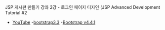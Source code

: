 JSP 게시판 만들기 강좌 2강 - 로그인 페이지 디자인 (JSP Advanced Development Tutorial #2
- [YouTube](https://www.youtube.com/watch?v=MtxFWczSFqU&list=PLRx0vPvlEmdAZv_okJzox5wj2gG_fNh_6&index=2)
-[bootstrap3.3](https://getbootstrap.com/docs/3.3/)
-[Bootstrap v4.4.1](https://getbootstrap.com/docs/4.4/getting-started/download/)